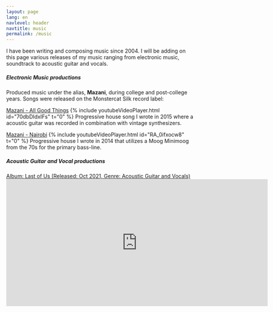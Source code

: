```yaml
---
layout: page
lang: en
navlevel: header
navtitle: music
permalink: /music
---
```


I have been writing and composing music since 2004. I will be adding on this page various releases of my music ranging from electronic music, soundtrack to acoustic guitar and vocals.

<h5>Electronic Music productions</h5>
Produced music under the alias, <strong>Mazani</strong>, during college and post-college years. Songs were released on the Monstercat Silk record label:

<u>Mazani - All Good Things</u>
{% include youtubeVideoPlayer.html id="70dbDIdxIFs" t="0" %}
Progressive house song I wrote in 2015 where a acoustic guitar was recorded in combination with vintage synthesizers.

<u>Mazani - Nairobi</u>
{% include youtubeVideoPlayer.html id="RA_0ifxocw8" t="0" %}
Progressive house I wrote in 2014 that utilizes a Moog Minimoog from the 70s for the primary bass-line.

<h5>Acoustic Guitar and Vocal productions</h5>
<u>Album: Last of Us (Released: Oct 2021, Genre: Acoustic Guitar and Vocals)</u>
<iframe style="border: 0; margin: 0 auto; display: block; width: 700px; height: 340px;" src="https://bandcamp.com/EmbeddedPlayer/album=1205128918/size=large/bgcol=ffffff/linkcol=0687f5/artwork=small/transparent=true/" seamless><a href="https://saoudkhalifah.bandcamp.com/album/last-of-us">Last of Us by Saoud Khalifah</a></iframe>
